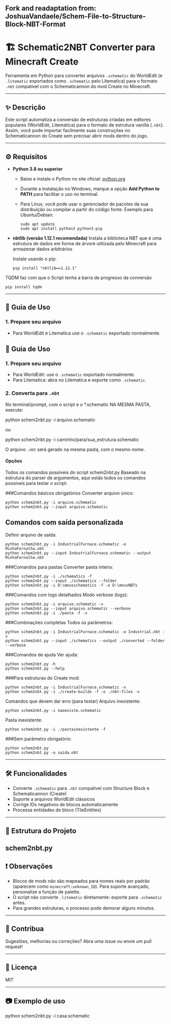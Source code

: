 Fork and readaptation from: JoshuaVandaele/Schem-File-to-Structure-Block-NBT-Format
---

# 🏗️ Schematic2NBT Converter para Minecraft Create

Ferramenta em Python para converter arquivos `.schematic` do WorldEdit (e `.litematic` exportados como `.schematic` pelo Litematica) para o formato `.nbt` compatível com o Schematicannon do mod Create no Minecraft.

---

## ✨ Descrição

Este script automatiza a conversão de estruturas criadas em editores populares (WorldEdit, Litematica) para o formato de estrutura vanilla (`.nbt`). Assim, você pode importar facilmente suas construções no Schematicannon do Create sem precisar abrir mods dentro do jogo.

---

## ⚙️ Requisitos

- **Python 3.8 ou superior**

  - Baixe e instale o Python no site oficial: [python.org](https://www.python.org/downloads/)
  - Durante a instalação no Windows, marque a opção **Add Python to PATH** para facilitar o uso no terminal.
  - Para Linux, você pode usar o gerenciador de pacotes da sua distribuição ou compilar a partir do código fonte. Exemplo para Ubuntu/Debian:

    ```
    sudo apt update
    sudo apt install python3 python3-pip
    ```

- **nbtlib (versão 1.12.1 recomendada)**
  Instala a biblioteca NBT que é uma estrutura de dados em forma de árvore utilizada pelo Minecraft para armazenar dados arbitrários
  
  Instale usando o pip:
  ```
  pip install "nbtlib==1.12.1"
  ```
TQDM faz com que o Script tenha a barra de progresso da conversão
  ```
  pip install tqdm
  ``` 
---

## 🚀 Guia de Uso

### 1. Prepare seu arquivo

- Para WorldEdit e Litematica use o `.schematic` exportado normalmente.

## 🚀 Guia de Uso

### 1. Prepare seu arquivo

- Para WorldEdit: use o `.schematic` exportado normalmente.
- Para Litematica: abra no Litematica e exporte como `.schematic`.

### 2. Converta para `.nbt`

No terminal/prompt, com o script e o *.schematic NA MESMA PASTA, execute:

python schem2nbt.py -i arquivo.schematic

ou

python schem2nbt.py -i caminho/para/sua_estrutura.schematic

O arquivo `.nbt` será gerado na mesma pasta, com o mesmo nome.

#### Opções

Todos os comandos possíveis do script schem2nbt.py
Baseado na estrutura do parser de argumentos, aqui estão todos os comandos possíveis para testar o script:

###Comandos básicos obrigatórios
Converter arquivo único:

```
python schem2nbt.py -i arquivo.schematic
python schem2nbt.py --input arquivo.schematic
```

## Comandos com saída personalizada

Definir arquivo de saída:


```
python schem2nbt.py -i IndustrialFurnace.schematic -o MinhaFornalha.nbt
python schem2nbt.py --input IndustrialFurnace.schematic --output MinhaFornalha.nbt
```
###Comandos para pastas
Converter pasta inteira:

```
python schem2nbt.py -i ./schematics -f
python schem2nbt.py --input ./schematics --folder
python schem2nbt.py -i D:\meusschematics -f -o D:\meusNBTs
```

###Comandos com logs detalhados
Modo verbose (logs):

```
python schem2nbt.py -i arquivo.schematic -v
python schem2nbt.py --input arquivo.schematic --verbose
python schem2nbt.py -i ./pasta -f -v
```

###Combinações completas
Todos os parâmetros:

```
python schem2nbt.py -i IndustrialFurnace.schematic -o Industrial.nbt -v
python schem2nbt.py --input ./schematics --output ./converted --folder --verbose
```

###Comandos de ajuda
Ver ajuda:

```
python schem2nbt.py -h
python schem2nbt.py --help
```

###Para estruturas do Create mod:

```
python schem2nbt.py -i IndustrialFurnace.schematic -v
python schem2nbt.py -i ./create-builds -f -o ./nbt-files -v
```

Comandos que devem dar erro (para testar)
Arquivo inexistente:

```
python schem2nbt.py -i naoexiste.schematic
```
Pasta inexistente:

```
python schem2nbt.py -i ./pastainexistente -f
```

###Sem parâmetro obrigatório:

```
python schem2nbt.py
python schem2nbt.py -o saida.nbt
```
---

## 🛠️ Funcionalidades

- Converte `.schematic` para `.nbt` compatível com Structure Block e Schematicannon (Create)
- Suporte a arquivos WorldEdit clássicos
- Corrige IDs negativos de blocos automaticamente
- Processa entidades de bloco (TileEntities)

---
## 📁 Estrutura do Projeto

schem2nbt.py
---

## ❗ Observações

- Blocos de mods não são mapeados para nomes reais por padrão (aparecem como `minecraft:unknown_ID`). Para suporte avançado, personalize a função de palette.
- O script não converte `.litematic` diretamente: exporte para `.schematic` antes.
- Para grandes estruturas, o processo pode demorar alguns minutos.

---

## 🤝 Contribua

Sugestões, melhorias ou correções? Abra uma issue ou envie um pull request!

---

## 📜 Licença

MIT

---

## 📷 Exemplo de uso

python schem2nbt.py -i casa.schematic



